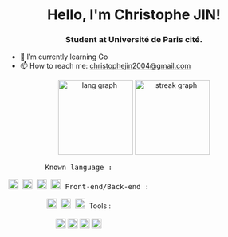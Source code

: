 <!--
**PerdSonNoeud/PerdSonNoeud** is a ✨ _special_ ✨ repository because its `README.md` (this file) appears on your GitHub profile.

Here are some ideas to get you started:

- 🔭 I’m currently working on ...
- 🌱 I’m currently learning ...
- 👯 I’m looking to collaborate on ...
- 🤔 I’m looking for help with ...
- 💬 Ask me about ...
- 📫 How to reach me: ...
- 😄 Pronouns: ...
- ⚡ Fun fact: ...
-->

<h1 align="center">Hello, I'm Christophe JIN!</h1>
<h3 align="center">Student at Université de Paris cité.</h3>

- 🌱 I’m currently learning Go
- 📫 How to reach me: [christophejin2004@gmail.com](mailto:christophejin2004@gmail.com)

<div align="center">
  <img src="https://github-readme-stats.vercel.app/api/top-langs/?username=PerdSonNoeud&layout=compact&theme=transparent" height="150" alt="lang graph"/>
  <img src="https://github-readme-streak-stats-salesp07.vercel.app/?user=PerdSonNoeud&theme=transparent" height="150" alt="streak graph"/>
</div>

<p style="display: inline-block;" align="center">
  <kbd>
    <kbd>Known language :</kbd>
    <br>
    <br>
    <img height="20" alt="python" src="https://cdn.jsdelivr.net/gh/devicons/devicon/icons/python/python-original.svg">
    <img height="20" alt="java" src="https://cdn.jsdelivr.net/gh/devicons/devicon/icons/java/java-original.svg">
    <img height="20" alt="ocaml" src="https://cdn.jsdelivr.net/gh/devicons/devicon/icons/ocaml/ocaml-original.svg">
    <img height="20" alt="c" src="https://cdn.jsdelivr.net/gh/devicons/devicon/icons/c/c-original.svg">
  </kbd>
  <kbd>
    <kdb>Front-end/Back-end :</kdb>
    <br>
    <br>
    <img height="20" alt="html" src="https://cdn.jsdelivr.net/gh/devicons/devicon/icons/html5/html5-original.svg">
    <img height="20" alt="css" src="https://cdn.jsdelivr.net/gh/devicons/devicon/icons/css3/css3-original.svg">
    <img height="20" alt="nodejs" src="https://cdn.jsdelivr.net/gh/devicons/devicon/icons/nodejs/nodejs-original.svg">
  </kbd>
  <kdb>
    <kdb>Tools :</kdb>
    <br>
    <br>
    <img height="20" alt="git" src="https://cdn.jsdelivr.net/gh/devicons/devicon/icons/git/git-original.svg">
    <img height="20" alt="github" src="https://cdn.jsdelivr.net/gh/devicons/devicon/icons/github/github-original.svg">
    <img height="20" alt="markdown" src="https://cdn.jsdelivr.net/gh/devicons/devicon/icons/markdown/markdown-original.svg">
    <img height="20" alt="neovim" src="https://cdn.jsdelivr.net/gh/devicons/devicon/icons/neovim/neovim-original.svg">
  </kdb>
</p>

